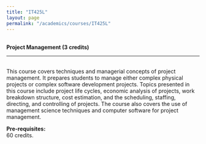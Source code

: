 ```yaml
---
title: "IT425L"
layout: page
permalink: "/academics/courses/IT425L"
---
```




\
**Project Management (3 credits)**

---

\
This course covers techniques and managerial concepts of project management. It prepares students to manage either complex physical projects or complex software development projects. Topics presented in this course include project life cycles, economic analysis of projects, work breakdown structure, cost estimation, and the scheduling, staffing, directing, and controlling of projects. The course also covers the use of management science techniques and computer software for project management.

**Pre-requisites:**
\
60 credits.

